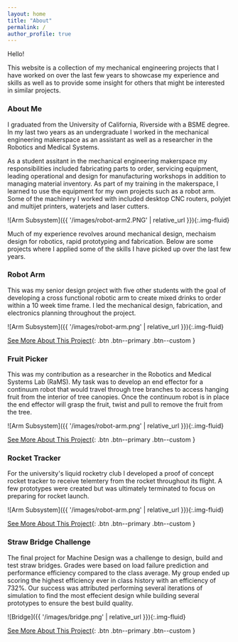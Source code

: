 ```yaml
---
layout: home
title: "About"
permalink: /
author_profile: true
---
```


Hello!

This website is a collection of my mechanical engineering projects that I have worked on over the last few years to showcase my experience and skills as well as to provide some insight for others that might be interested in similar projects. 

### About Me

I graduated from the University of California, Riverside with a BSME degree. In my last two years as an undergraduate I worked in the mechanical engineering makerspace as an assistant as well as a researcher in the Robotics and Medical Systems. 

As a student assitant in the mechanical engineering makerspace my responsibilities included fabricating parts to order, servicing equipment, leading operational and design for manufacturing workshops in addition to managing material inventory. As part of my training in the makerspace, I learned to use the equipment for my own projects such as a robot arm. Some of the machinery I worked with included desktop CNC routers, polyjet and multijet printers, waterjets and laser cutters. 

![Arm Subsystem]({{ '/images/robot-arm2.PNG' | relative_url }}){:.img-fluid}

Much of my experience revolves around mechanical design, mechaism design for robotics, rapid prototyping and fabrication. Below are some projects where I applied some of the skills I have picked up over the last few years. 

### Robot Arm

This was my senior design project with five other students with the goal of developing a cross functional robotic arm to create mixed drinks to order within a 10 week time frame. I led the mechanical design,  fabrication, and electronics planning throughout the project.

![Arm Subsystem]({{ '/images/robot-arm.png' | relative_url }}){:.img-fluid}

[See More About This Project](https://mangohead12.github.io/PatrickFPortfolio/projects/robot_arm/){: .btn .btn--primary .btn--custom }

### Fruit Picker

This was my contribution as a researcher in the Robotics and Medical Systems Lab (RaMS). My task was to develop an end effector for a continuum robot that would travel through tree branches to access hanging fruit from the interior of tree canopies. Once the continuum robot is in place the end effector will grasp the fruit, twist and pull to remove the fruit from the tree. 

![Arm Subsystem]({{ '/images/robot-arm.png' | relative_url }}){:.img-fluid}

[See More About This Project](https://mangohead12.github.io/PatrickFPortfolio/projects/end_effector/){: .btn .btn--primary .btn--custom }

### Rocket Tracker

For the university's liquid rocketry club I developed a proof of concept rocket tracker to receive telemtery from the rocket throughout its flight. A few prototypes were created but was ultimately terminated to focus on preparing for rocket launch. 


![Arm Subsystem]({{ '/images/robot-arm.png' | relative_url }}){:.img-fluid}

[See More About This Project](https://mangohead12.github.io/PatrickFPortfolio/projects/end_effector/){: .btn .btn--primary .btn--custom }

### Straw Bridge Challenge

The final project for Machine Design was a challenge to design, build and test straw bridges. Grades were based on load failure prediction and performance efficiency compared to the class average. My group ended up scoring the highest efficiency ever in class history with an efficiency of 732%. Our success was attributed performing several iterations of simulation to find the most effecient design while building several prototypes to ensure the best build quality.


![Bridge]({{ '/images/bridge.png' | relative_url }}){:.img-fluid}

[See More About This Project](https://mangohead12.github.io/PatrickFPortfolio/projects/end_effector/){: .btn .btn--primary .btn--custom }
